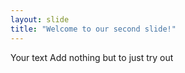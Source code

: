 ```yaml
---
layout: slide
title: "Welcome to our second slide!"
---
```

Your text
Add nothing but to just try out
